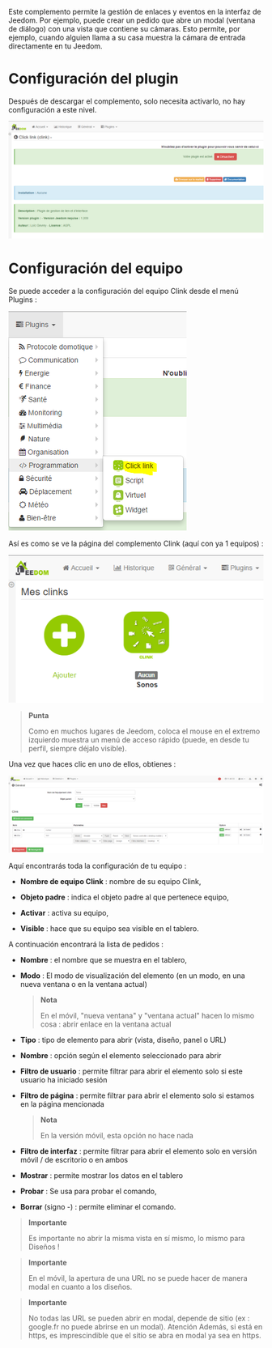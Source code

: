 Este complemento permite la gestión de enlaces y eventos en la interfaz de
Jeedom. Por ejemplo, puede crear un pedido que
abre un modal (ventana de diálogo) con una vista que contiene su
cámaras. Esto permite, por ejemplo, cuando alguien llama a su casa
muestra la cámara de entrada directamente en tu Jeedom.

Configuración del plugin 
=======================

Después de descargar el complemento, solo necesita activarlo,
no hay configuración a este nivel.

![clink1](../images/clink1.PNG)

Configuración del equipo 
=============================

Se puede acceder a la configuración del equipo Clink desde el menú
Plugins :

![clink2](../images/clink2.PNG)

Así es como se ve la página del complemento Clink (aquí con ya 1
equipos) :

![clink3](../images/clink3.PNG)

> **Punta**
>
> Como en muchos lugares de Jeedom, coloca el mouse en el extremo izquierdo
> muestra un menú de acceso rápido (puede, en
> desde tu perfil, siempre déjalo visible).

Una vez que haces clic en uno de ellos, obtienes :

![clink4](../images/clink4.PNG)

Aquí encontrarás toda la configuración de tu equipo :

-   **Nombre de equipo Clink** : nombre de su equipo Clink,

-   **Objeto padre** : indica el objeto padre al que pertenece
    equipo,

-   **Activar** : activa su equipo,

-   **Visible** : hace que su equipo sea visible en el tablero.

A continuación encontrará la lista de pedidos :

-   **Nombre** : el nombre que se muestra en el tablero,

-   **Modo** : El modo de visualización del elemento (en un modo, en
    una nueva ventana o en la ventana actual)

    > **Nota**
    >
    > En el móvil, &quot;nueva ventana&quot; y &quot;ventana actual&quot; hacen lo mismo
    > cosa : abrir enlace en la ventana actual

-   **Tipo** : tipo de elemento para abrir (vista, diseño, panel o URL)

-   **Nombre** : opción según el elemento seleccionado para abrir

-   **Filtro de usuario** : permite filtrar para abrir el elemento
    solo si este usuario ha iniciado sesión

-   **Filtro de página** : permite filtrar para abrir el elemento solo si
    estamos en la página mencionada

    > **Nota**
    >
    > En la versión móvil, esta opción no hace nada

-   **Filtro de interfaz** : permite filtrar para abrir el elemento
    solo en versión móvil / de escritorio o en ambos

-   **Mostrar** : permite mostrar los datos en el tablero

-   **Probar** : Se usa para probar el comando,

-   **Borrar** (signo -) : permite eliminar el comando.

> **Importante**
>
> Es importante no abrir la misma vista en sí mismo, lo mismo para
> Diseños !

> **Importante**
>
> En el móvil, la apertura de una URL no se puede hacer de manera modal
> en cuanto a los diseños.

> **Importante**
>
> No todas las URL se pueden abrir en modal, depende de
> sitio (ex : google.fr no puede abrirse en un modal). Atención
> Además, si está en https, es imprescindible que el sitio se abra
> en modal ya sea en https.
